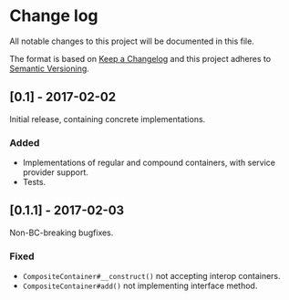# Change log
All notable changes to this project will be documented in this file.

The format is based on [Keep a Changelog](http://keepachangelog.com/)
and this project adheres to [Semantic Versioning](http://semver.org/).

## [0.1] - 2017-02-02
Initial release, containing concrete implementations.

### Added
- Implementations of regular and compound containers, with service provider support.
- Tests.

## [0.1.1] - 2017-02-03
Non-BC-breaking bugfixes.

### Fixed
- `CompositeContainer#__construct()` not accepting interop containers.
- `CompositeContainer#add()` not implementing interface method.

